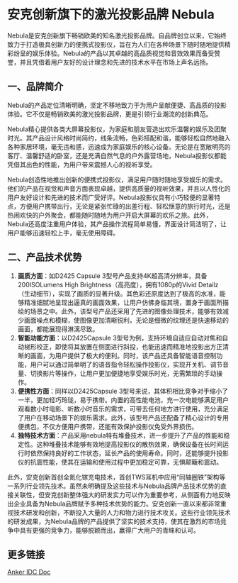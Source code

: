 # 安克创新旗下的激光投影品牌 Nebula
Nebula是安克创新旗下畅销欧美的知名激光投影品牌。自品牌创立以来，它始终致力于打造极具创新力的便携式投影仪，旨在为人们在各种场景下随时随地提供精彩纷呈的娱乐体验。Nebula的产品以其卓越的高品质视觉和音效效果而备受赞誉，并且凭借着用户友好的设计理念和先进的技术水平在市场上声名远扬。

## 一、品牌简介
Nebula的产品定位清晰明确，坚定不移地致力于为用户呈献便捷、高品质的投影体验。它不仅是畅销欧美的激光投影品牌，更是引领行业潮流的创新典范。

Nebula精心提供各类大屏幕投影仪，为家庭和朋友营造出欢乐温馨的娱乐及团聚时光。其产品设计风格时尚简约，线条流畅，色彩搭配和谐，能够轻松自然地融入各种家居环境，毫无违和感，迅速成为家庭娱乐的核心设备。无论是在宽敞明亮的客厅、温馨舒适的卧室，还是充满自然气息的户外露营场地，Nebula投影仪都能凭借其出色的性能，为用户带来震撼人心的视听享受。

Nebula创造性地推出创新的便携式投影仪，满足用户随时随地享受娱乐的需求。他们的产品在视觉和声音方面表现卓越，提供高质量的视听效果，并且以人性化的用户友好设计和先进的技术而广受好评。Nebula投影仪具有小巧轻便的显著特点，方便用户携带出行，无论是紧张忙碌的出差行程、轻松惬意的旅行时光，还是热闹欢快的户外聚会，都能随时随地为用户开启大屏幕的欢乐之旅。此外，Nebula还高度注重用户体验，其产品操作流程简单易懂，界面设计简洁明了，让用户能够迅速轻松上手，毫无使用障碍。

## 二、产品技术优势
1. **画质方面**：如D2425 Capsule 3型号产品支持4K超高清分辨率，具备200ISOLumens High Brightness（高亮度），拥有1080p的Vivid Detailz（生动细节），实现了画质的显著升级。其色彩还原度达到了极高的水准，能够精准细腻地呈现出逼真的画面效果，让用户仿佛身临其境，置身于画面所描绘的场景之中。此外，该型号产品还采用了先进的图像处理技术，能够有效减少画面噪点和模糊，使图像更加清晰锐利，无论是细微的纹理还是快速移动的画面，都能展现得淋漓尽致。
2. **智能功能方面**：以D2425Capsule 3型号为例，支持环境自适应自动对焦和自动梯形校正，即使将其放置在侧面进行斜投，也能迅速而精准地投影出方正清晰的画面，为用户提供了极大的便利。同时，该产品还具备智能语音控制功能，用户可以通过简单明了的语音指令轻松操作投影仪，实现开关机、调节音量、切换影片等操作，让用户更加便捷地享受娱乐时光，无需繁琐的手动操作。
3. **便携性方面**：同样以D2425Capsule 3型号来说，其体积相比竞争对手缩小了一半，更加轻巧玲珑，易于携带。内置的高性能电池，充一次电能够满足用户观看数小时电影、听数小时音乐的需求，可带去任何地方进行使用，充分满足了用户在移动场景下的娱乐需求。此外，该型号产品还配备了精心设计的专用便携包，不仅方便用户携带，还能有效保护投影仪免受外界损伤。
4. **独特技术方面**：产品采用nebula特有堆叠技术，进一步提升了产品的性能和稳定性。这种堆叠技术能够有效地提高投影仪的散热效果，确保设备在长时间运行时依然保持良好的工作状态，延长产品的使用寿命。同时，还能够提升投影仪的抗震性能，使其在运输和使用过程中更加稳定可靠，无惧颠簸和震动。

此外，安克创新首创全氮化镓充电技术，首创TWS耳机中应用“同轴圈铁”架构等一系列行业领先技术。虽然未明确提及这些技术与Nebula品牌产品技术优势的直接关联性，但安克创新整体强大的研发实力可以作为重要参考，从侧面有力地反映出企业具备为Nebula品牌赋予多种技术优势的能力。安克创新一直以来都非常重视技术研发和创新，不断投入大量的人力和物力进行技术攻关。这些行业领先技术的研发成果，为Nebula品牌的产品提供了坚实的技术支持，使其在激烈的市场竞争中具有更强的竞争力，能够脱颖而出，赢得广大用户的青睐和认可。

## 更多链接
[Anker IDC Doc](http://box.884886.xyz/) 